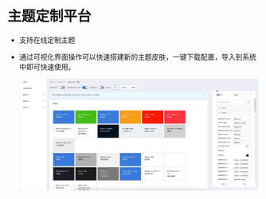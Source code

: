# 主题定制平台

- 支持在线定制主题
- 通过可视化界面操作可以快速搭建新的主题皮肤，一键下载配置，导入到系统中即可快速使用。

  ![主题定制平台](../images/%E4%B8%BB%E9%A2%98%E5%AE%9A%E5%88%B6%E5%B9%B3%E5%8F%B0.jpg)
